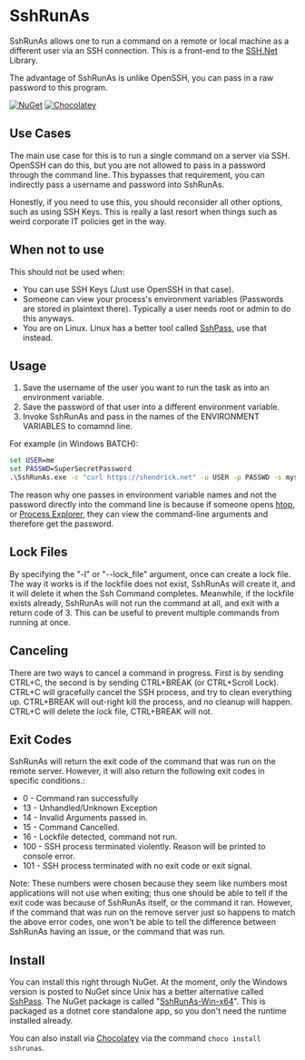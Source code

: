 # SshRunAs

SshRunAs allows one to run a command on a remote or local machine as a different user via an SSH connection.  This is a front-end to the [SSH.Net](https://github.com/sshnet/SSH.NET) Library.

The advantage of SshRunAs is unlike OpenSSH, you can pass in a raw password to this program.

[![NuGet](https://img.shields.io/nuget/v/SshRunAs-Win-x64.svg)](https://www.nuget.org/packages/SshRunAs-Win-x64/)
[![Chocolatey](https://img.shields.io/chocolatey/v/sshrunas.svg)](https://chocolatey.org/packages/sshrunas/)

## Use Cases

The main use case for this is to run a single command on a server via SSH.  OpenSSH can do this, but you are not allowed to pass in a password through the command line.  This bypasses that requirement, you can indirectly pass a username and password into SshRunAs.  

Honestly, if you need to use this, you should reconsider all other options, such as using SSH Keys.  This is really a last resort when things such as weird corporate IT policies get in the way.

## When not to use

This should not be used when:

* You can use SSH Keys (Just use OpenSSH in that case).
* Someone can view your process's environment variables (Passwords are stored in plaintext there).  Typically a user needs root or admin to do this anyways.
* You are on Linux.  Linux has a better tool called [SshPass](https://linux.die.net/man/1/sshpass), use that instead.

## Usage

1. Save the username of the user you want to run the task as into an environment variable.
2. Save the password of that user into a different environment variable.
3. Invoke SshRunAs and pass in the names of the ENVIRONMENT VARIABLES to comamnd line.

For example (in Windows BATCH):

```bat
set USER=me
set PASSWD=SuperSecretPassword
.\SshRunAs.exe -c "curl https://shendrick.net" -u USER -p PASSWD -s myserver.local
```

The reason why one passes in environment variable names and not the password directly into the command line is because if someone opens [htop](https://hisham.hm/htop/), or [Process Explorer](https://docs.microsoft.com/en-us/sysinternals/downloads/process-explorer), they can view the command-line arguments and therefore get the password.

## Lock Files

By specifying the "-l" or "--lock_file" argument, once can create a lock file.  The way it works is if the lockfile does not
exist, SshRunAs will create it, and it will delete it when the Ssh Command completes.  Meanwhile,
if the lockfile exists already, SshRunAs will not run the command at all, and exit with a return code of 3.
This can be useful to prevent multiple commands from running at once.

## Canceling

There are two ways to cancel a command in progress.  First is by sending CTRL+C, the second is by sending CTRL+BREAK (or CTRL+Scroll Lock).
CTRL+C will gracefully cancel the SSH process, and try to clean everything up.  CTRL+BREAK will out-right kill the process,
and no cleanup will happen.  CTRL+C will delete the lock file, CTRL+BREAK will not.

## Exit Codes

SshRunAs will return the exit code of the command that was run on the remote server.  However,
it will also return the following exit codes in specific conditions.:

* 0 - Command ran successfully
* 13 - Unhandled/Unknown Exception
* 14 - Invalid Arguments passed in.
* 15 - Command Cancelled.
* 16 - Lockfile detected, command not run.
* 100 - SSH process terminated violently.  Reason will be printed to console error.
* 101 - SSH process terminated with no exit code or exit signal.

Note: These numbers were chosen because they seem like numbers most applications
will not use when exiting; thus one should be able to tell if the exit code was because of SshRunAs itself,
or the command it ran.  However, if the command that was run on the remove server just so happens
to match the above error codes, one won't be able to tell the difference between SshRunAs having an issue, or the command that was run.

## Install

You can install this right through NuGet.  At the moment, only the Windows version is posted to NuGet since Unix has a better alternative called [SshPass](https://linux.die.net/man/1/sshpass).  The NuGet package is called "[SshRunAs-Win-x64](https://www.nuget.org/packages/SshRunAs-Win-x64/)".  This is packaged as a dotnet core standalone app, so you don't need the runtime installed already.

You can also install via [Chocolatey](https://chocolatey.org/packages/sshrunas) via the command ```choco install sshrunas```.

